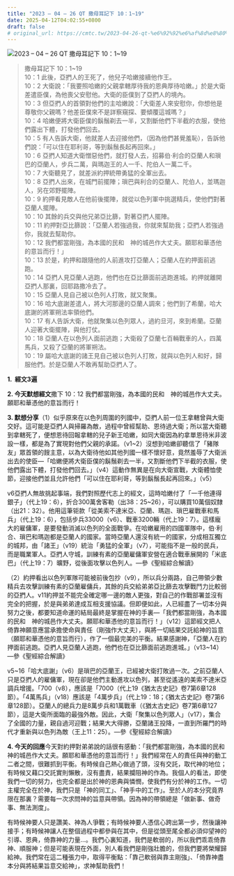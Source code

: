 ```yaml
---
title: "2023 – 04 – 26 QT 撒母耳記下 10：1~19"
date: 2025-04-12T04:02:55+0800
draft: false
# original_url: https://cmtc.tw/2023-04-26-qt-%e6%92%92%e6%af%8d%e8%80%b3%e8%a8%98%e4%b8%8b-10%ef%bc%9a119
---
```


![2023 – 04 – 26 QT 撒母耳記下 10：1~19](/images/qt.jpg  "2023 – 04 – 26 QT 撒母耳記下 10：1~19")

> 撒母耳記下 10：1~19  
> 10：1 此後，亞捫人的王死了，他兒子哈嫩接續他作王。  
> 10：2 大衛說：「我要照哈嫩的父親拿轄厚待我的恩典厚待哈嫩。」於是大衛差遣臣僕，為他喪父安慰他。大衛的臣僕到了亞捫人的境內。  
> 10：3 但亞捫人的首領對他們的主哈嫩說：「大衛差人來安慰你，你想他是尊敬你父親嗎？他差臣僕來不是詳察窺探、要傾覆這城嗎？」  
> 10：4 哈嫩便將大衛臣僕的鬍鬚剃去一半，又割斷他們下半截的衣服，使他們露出下體，打發他們回去。  
> 10：5 有人告訴大衛，他就差人去迎接他們，（因為他們甚覺羞恥），告訴他們說：「可以住在耶利哥，等到鬍鬚長起再回來。」  
> 10：6 亞捫人知道大衛憎惡他們，就打發人去，招募伯‧利合的亞蘭人和瑣巴的亞蘭人，步兵二萬，與瑪迦王的人一千、陀伯人一萬二千。  
> 10：7 大衛聽見了，就差派約押統帶勇猛的全軍出去。  
> 10：8 亞捫人出來，在城門前擺陣；瑣巴與利合的亞蘭人、陀伯人，並瑪迦人，另在郊野擺陣。  
> 10：9 約押看見敵人在他前後擺陣，就從以色列軍中挑選精兵，使他們對著亞蘭人擺陣。  
> 10：10 其餘的兵交與他兄弟亞比篩，對著亞捫人擺陣。  
> 10：11 約押對亞比篩說：「亞蘭人若強過我，你就來幫助我；亞捫人若強過你，我就去幫助你。  
> 10：12 我們都當剛強，為本國的民和　神的城邑作大丈夫。願耶和華憑他的意旨而行！」  
> 10：13 於是，約押和跟隨他的人前進攻打亞蘭人；亞蘭人在約押面前逃跑。  
> 10：14 亞捫人見亞蘭人逃跑，他們也在亞比篩面前逃跑進城。約押就離開亞捫人那裏，回耶路撒冷去了。  
> 10：15 亞蘭人見自己被以色列人打敗，就又聚集。  
> 10：16 哈大底謝差遣人，將大河那邊的亞蘭人調來；他們到了希蘭，哈大底謝的將軍朔法率領他們。  
> 10：17 有人告訴大衛，他就聚集以色列眾人，過約旦河，來到希蘭。亞蘭人迎著大衛擺陣，與他打仗。  
> 10：18 亞蘭人在以色列人面前逃跑；大衛殺了亞蘭七百輛戰車的人，四萬馬兵，又殺了亞蘭的將軍朔法。  
> 10：19 屬哈大底謝的諸王見自己被以色列人打敗，就與以色列人和好，歸服他們。於是亞蘭人不敢再幫助亞捫人了。

**1.  經文3遍**

**2. 今天默想經文**撒下 10：12 我們都當剛強，為本國的民和　神的城邑作大丈夫。願耶和華憑他的意旨而行！

**3. 默想分享**（1）似乎原來在以色列周圍的列國中，亞捫人前一位王拿轄曾與大衛交好。這可能是亞捫人與掃羅為敵，過程中曾經幫助、恩待過大衛；所以當大衛聽到拿轄死了，便想恩待回報拿轄的兒子新王哈嫩，如同大衛因為約拿單恩待米非波設一樣，都是為了實現對他們父親的承諾。（v1~2）沒想到哈嫩卻聽信了「豬隊友」眾首領的餿主意，以為大衛待他如其他列國一樣不懷好意，竟然羞辱了大衛派出去的使臣—「哈嫩便將大衛臣僕的鬍鬚剃去一半，又割斷他們下半截的衣服，使他們露出下體，打發他們回去。」（v4）這動作無異是在向大衛宣戰，大衛體恤使節，迎接他們並且允許他們「可以住在耶利哥，等到鬍鬚長起再回來。」（v5）

v6亞捫人無故挑起事端，我們對照歷代志上的經文，這時哈嫩付了「一千他連得銀子」（代上19：6），折合300萬舍客勒（出38：25~26），可以購買10萬個奴隸（出21：32）。他用這筆钜款「從美索不達米亞、亞蘭、瑪迦、瑣巴雇戰車和馬兵」（代上19：6），包括步兵33000（v6）、戰車3200輛（代上19：7）。這樣龐大的雇傭軍，是要發動消滅以色列的全面戰爭。在哈嫩雇用的四國軍隊中，伯·利合、瑣巴和瑪迦都是亞蘭人的國家。當時亞蘭人還沒有統一的國家，分成相互獨立的城邦，由「諸王」（v19）統治「勇猛的全軍」（v7），可能指不是一般的民兵，而是職業軍人。亞捫人守城，訓練有素的亞蘭雇傭軍安營在適合戰車展開的「米底巴」（代上19：7）曠野，從後面攻擊以色列人。—參《聖經綜合解讀》

（2）約押看出以色列軍隊可能被前後包抄（v9），所以兵分兩路，自己帶領少數精兵去攻擊訓練有素的亞蘭雇傭兵，其餘的兵交給弟弟亞比篩去攻擊戰鬥力比較弱的亞捫人。v11約押並不能完全確定哪一邊的敵人更強，對自己的作戰部署並沒有完全的把握，於是與弟弟達成互相支援協議。但即便如此，人已經盡了一切本分與努力之後，都要知道命運的結局最終是掌握在神的手裏—「我們都當剛強，為本國的民和　神的城邑作大丈夫。願耶和華憑他的意旨而行！」（v12）這節經文把人倚靠神願意應當承擔使命與責任（剛強作大丈夫），與將一切結果交託給神的旨意（願耶和華憑他的意旨而行），作了一個最完美的平衡。結果感謝神，「亞蘭人在約押面前逃跑。亞捫人見亞蘭人逃跑，他們也在亞比篩面前逃跑進城。」（v13~14）—參《聖經綜合解讀》

v5~16「哈大底謝」（v6）是瑣巴的亞蘭王，已經被大衛打敗過一次。之前亞蘭人只是亞捫人的雇傭軍，現在卻是他們主動進攻以色列，甚至從遙遠的美索不達米亞調兵增援。「700（v8），應該是「7000（代上19《猶太古史記》卷7第6章128節）。「4萬馬兵」（v18）應該是「4萬步兵」（代上19：18；《猶太古史記》卷7第6章128節）。亞蘭人的總兵力是8萬步兵和1萬戰車（《猶太古史記》卷7第6章127節），這是大衛所面臨的最強外敵。因此，大衛「聚集以色列眾人」（v17），集合了全國的力量，親自過河迎戰；結果大大得勝，亞蘭諸王投降，一直到所羅門的時代才重新與以色列為敵（王上11：25）。—參《聖經綜合解讀》

**4. 今天的回應**今天對約押對弟弟說的話很有感動：「我們都當剛強，為本國的民和　神的城邑作大丈夫。願耶和華憑他的意旨而行！」我們經常在人的責任與神的動工二者之間，很難抓到平衡。有時候自己熱心做過了頭，沒有交託，取代神的地位；有時候又藉口交託實則懶散，沒有盡責，結果攔阻神的作為。我個人的看法，即使我們一切的努力，也完全都是出於神的恩典與憐憫，使我們有分於神的工作。一切主權完全在於神，我們只是「神的同工」、「神手中的工作」。至於人的本分究竟界限在那裏？需要每一次求問神的旨意與帶領。因為神的帶領總是「做新事、做奇事、無法測度」。

有時候神要人只是讚美、神為人爭戰；有時候神要人憑信心跨出第一步，然後讓神接手；有時候神讓人在整個過程中都參與在其中，但是從頭至尾全都必須仰望神的引導、恩典，倚靠神的力量…。我們心裏知道，我們是軟弱的，所以我們乖乖倚靠神、順服神；但是可能表現在外面，別人看我們是剛強壯膽的，但我們要將榮耀歸給神。我們常在這二種張力中，取得平衡點：「靠己軟弱與靠主剛強」、「倚靠神盡本分與將結果旨意交給神」，求神幫助我們！